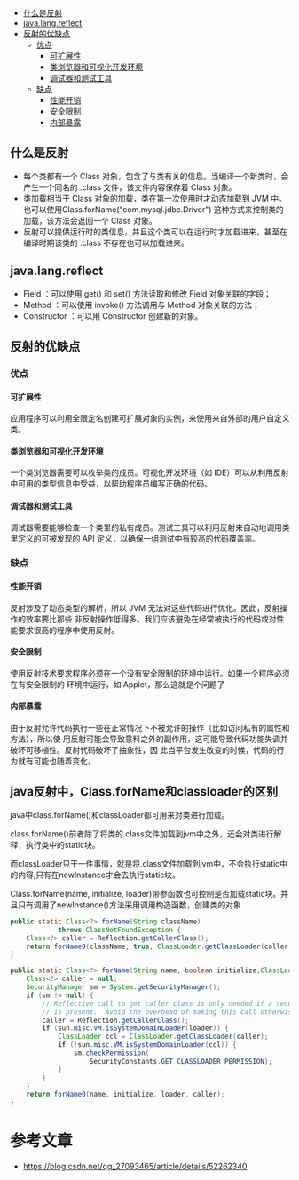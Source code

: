 
* [什么是反射](#什么是反射)
* [java.lang.reflect](#javalangreflect)
* [反射的优缺点](#反射的优缺点)
    * [优点](#优点)
        * [可扩展性](#可扩展性)
        * [类浏览器和可视化开发环境](#类浏览器和可视化开发环境)
        * [调试器和测试工具](#调试器和测试工具)
    * [缺点](#缺点)
        * [性能开销](#性能开销)
        * [安全限制](#安全限制)
        * [内部暴露](#内部暴露)


## 什么是反射
- 每个类都有一个 Class 对象，包含了与类有关的信息。当编译一个新类时，会产生一个同名的 .class 文件，该文件内容保存着 Class 对象。
- 类加载相当于 Class 对象的加载，类在第一次使用时才动态加载到 JVM 中。也可以使用Class.forName("com.mysql.jdbc.Driver") 这种方式来控制类的加载，该方法会返回一个 Class 对象。
- 反射可以提供运行时的类信息，并且这个类可以在运行时才加载进来，甚至在编译时期该类的 .class 不存在也可以加载进来。
## java.lang.reflect
- Field ：可以使用 get() 和 set() 方法读取和修改 Field 对象关联的字段；
- Method ：可以使用 invoke() 方法调用与 Method 对象关联的方法；
- Constructor ：可以用 Constructor 创建新的对象。
## 反射的优缺点
### 优点
#### 可扩展性
应用程序可以利用全限定名创建可扩展对象的实例，来使用来自外部的用户自定义类。
#### 类浏览器和可视化开发环境
一个类浏览器需要可以枚举类的成员。可视化开发环境（如 IDE）可以从利用反射中可用的类型信息中受益，以帮助程序员编写正确的代码。
#### 调试器和测试工具
调试器需要能够检查一个类里的私有成员。测试工具可以利用反射来自动地调用类里定义的可被发现的 API 定义，以确保一组测试中有较高的代码覆盖率。
### 缺点
#### 性能开销
反射涉及了动态类型的解析，所以 JVM 无法对这些代码进行优化。因此，反射操作的效率要比那些
非反射操作低得多。我们应该避免在经常被执行的代码或对性能要求很高的程序中使用反射。
#### 安全限制
使用反射技术要求程序必须在一个没有安全限制的环境中运行。如果一个程序必须在有安全限制的
环境中运行，如 Applet，那么这就是个问题了
#### 内部暴露
由于反射允许代码执行一些在正常情况下不被允许的操作（比如访问私有的属性和方法），所以使
用反射可能会导致意料之外的副作用，这可能导致代码功能失调并破坏可移植性。反射代码破坏了抽象性，因
此当平台发生改变的时候，代码的行为就有可能也随着变化。

## java反射中，Class.forName和classloader的区别
java中class.forName()和classLoader都可用来对类进行加载。

class.forName()前者除了将类的.class文件加载到jvm中之外，还会对类进行解释，执行类中的static块。

而classLoader只干一件事情，就是将.class文件加载到jvm中，不会执行static中的内容,只有在newInstance才会去执行static块。

Class.forName(name, initialize, loader)带参函数也可控制是否加载static块。并且只有调用了newInstance()方法采用调用构造函数，创建类的对象
```java
public static Class<?> forName(String className)
            throws ClassNotFoundException {
    Class<?> caller = Reflection.getCallerClass();
    return forName0(className, true, ClassLoader.getClassLoader(caller), caller);
}
```
```java
public static Class<?> forName(String name, boolean initialize,ClassLoader loader)throws ClassNotFoundException{
    Class<?> caller = null;
    SecurityManager sm = System.getSecurityManager();
    if (sm != null) {
        // Reflective call to get caller class is only needed if a security manager
        // is present.  Avoid the overhead of making this call otherwise.
        caller = Reflection.getCallerClass();
        if (sun.misc.VM.isSystemDomainLoader(loader)) {
            ClassLoader ccl = ClassLoader.getClassLoader(caller);
            if (!sun.misc.VM.isSystemDomainLoader(ccl)) {
                sm.checkPermission(
                    SecurityConstants.GET_CLASSLOADER_PERMISSION);
            }
        }
    }
    return forName0(name, initialize, loader, caller);
}
```
# 参考文章
- https://blog.csdn.net/qq_27093465/article/details/52262340